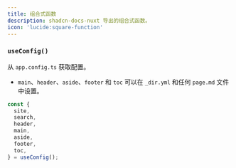 ```yaml
---
title: 组合式函数
description: shadcn-docs-nuxt 导出的组合式函数。
icon: 'lucide:square-function'
---
```


### `useConfig()`

从 `app.config.ts` 获取配置。

- `main`、`header`、`aside`、`footer` 和 `toc` 可以在 `_dir.yml` 和任何 `page.md` 文件中设置。

```ts
const {
  site,
  search,
  header,
  main,
  aside,
  footer,
  toc,
} = useConfig();
``` 